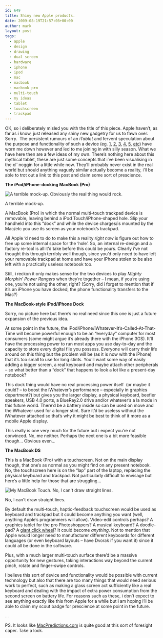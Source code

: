 ```yaml
---
id: 649
title: Shiny new Apple products.
date: 2009-08-19T21:57:03+00:00
author: mark
layout: post
tags:
  - apple
  - design
  - drawing
  - dual screen
  - hardware
  - iphone
  - ipod
  - mac
  - macbook
  - macbook pro
  - multi-touch
  - my ideas
  - tablet
  - touchscreen
  - trackpad
---
```

OK, so i deliberately misled you with the title of this piece. Apple haven&#8217;t, as far as i know, just released any shiny new gadgetry for us to fawn over. Sorry.  The persistent rumours of an _iTablet_ and fervent speculation about the purpose and functionality of such a device (eg. [1](http://www.macrumors.com/2009/08/04/apple-investigating-a-range-of-tablet-screens-from-4-to-12-inches/), [2](http://www.macrumors.com/2009/08/07/new-analyst-mockup-and-sales-estimates-for-apples-tablet/), [3](http://www.macrumors.com/2009/08/13/apple-tablet-to-offer-webcam-option-serve-as-touchscreen-input-device-for-macs/), [4](http://www.macrumors.com/2009/08/15/questionable-tablet-images-from-unreliable-source/), [5](http://www.macrumors.com/2009/08/18/analyst-claims-two-apple-tablets-coming-one-with-6-inch-screen/), [etc](http://www.macrumors.com/site.php?mode=search&term=tablet&submit=Search+Site)) have worn me down however and led to me joining in with silly season. What we have here then are a few ideas of my own. There&#8217;s nothing here about this mythical tablet, these are just some concepts that i&#8217;ve been visualising in the ol&#8217; noggin for a little while now. They&#8217;ll probably never exist in the real world but should anything vaguely similar actually become a reality, i&#8217;ll be able to trot out a link to this post and claim some sort of prescience.

**The iPod/iPhone-docking MacBook (Pro)**

<div id="attachment_650" style="width: 510px" class="wp-caption aligncenter">
  <img class="size-full wp-image-650" title="macbookpoddock" src="/images/fromwp/2009/08/macbookpoddock.jpg" alt="A terrible mock-up. Obviously the real thing would rock." width="500" height="327" srcset="/images/fromwp/2009/08/macbookpoddock.jpg 500w, /images/fromwp/2009/08/macbookpoddock-300x196.jpg 300w" sizes="(max-width: 500px) 100vw, 500px" />
  
  <p class="wp-caption-text">
    A terrible mock-up.
  </p>
</div>

A MacBook (Pro) in which the normal multi-touch trackpad device is removable, leaving behind a iPod Touch/iPhone-shaped hole. Slip your handheld into this &#8220;dock&#8221; and while the device charges/is mounted by the Mac/etc you use its screen as your notebook&#8217;s trackpad.

All Apple &#8216;d need to do to make this a reality _right now_ is figure out how to free up some internal space for the &#8216;hole&#8217;. So, an internal re-design and a factory re-tool is all it&#8217;d take before this could be yours. Clearly i&#8217;ve not thought this through terribly well though, since you&#8217;d only need to have left your removable trackpad at home and have your iPhone stolen to be also left with a practically useless notebook too.

Still, i reckon it only makes sense for the two devices to play _Mighty Morphin&#8217; Power Rangers_ when they&#8217;re together &#8211; I mean, if you&#8217;re using one, you&#8217;re not using the other, right? (Sorry, did i forget to mention that if it&#8217;s an iPhone you have docked, the phone functionality transfers to the Mac?)

**The MacBook-style iPod/iPhone Dock**

Sorry, no picture here but there&#8217;s no real need since this one is just a future expansion of the previous idea.

At some point in the future, the iPod/iPhone/iWhatever-It&#8217;s-Called-At-That-Time will become powerful enough to be an &#8220;everyday&#8221; computer for most consumers (some might argue it&#8217;s already there with the iPhone 3GS). It&#8217;ll have the processing power to run most apps you use day-to-day and the capacity to store every digital file you possess. Everyone will carry their life around on this thing but the problem will be (as it is now with the iPhone) that it&#8217;s too small to use for long stints. You&#8217;ll want some way of easily adding a bigger screen, a real keyboard and maybe attach other peripherals &#8211; so what better than a &#8220;dock&#8221; that happens to look a lot like a present-day notebook?

This dock thing would have no real processing power itself  (or maybe it could? &#8211; to boost the iWhatever&#8217;s performance &#8211; especially in graphics department?) but gives you the larger display, a physical keyboard, beefier speakers, USB 4.0 ports, a BlueRay2.0 drive and/or whatever&#8217;s a la mode in this future world. There&#8217;d be a battery inside so can be used on move and the iWhatever used for a longer stint. Sure it&#8217;d be useless without the iWhatever attached so that&#8217;s why it might be best to think of it more as a mobile Apple display.

This really is one very much for the future but i expect you&#8217;re not convinced. No, me neither. Perhaps the next one is a bit more feasible though&#8230; Obvious even&#8230;

**The MacBook DS**

This is a MacBook (Pro) with a touchscreen. Not on the main display though, that one&#8217;s as normal as you might find on any present notebook. No, the touchscreen here is on the &#8220;lap&#8221; part of the laptop, replacing the physical keyboard and trackpad. Not particularly difficult to envisage but here&#8217;s a little help for those that are struggling&#8230;

<div id="attachment_651" style="width: 610px" class="wp-caption aligncenter">
  <img class="size-full wp-image-651" title="2touch" src="/images/fromwp/2009/08/2touch.jpg" alt="My MacBook Touch. No, I can't draw straight lines." width="600" height="433" srcset="/images/fromwp/2009/08/2touch.jpg 600w, /images/fromwp/2009/08/2touch-300x216.jpg 300w" sizes="(max-width: 600px) 100vw, 600px" />
  
  <p class="wp-caption-text">
    No, I can't draw straight lines.
  </p>
</div>

By default the multi-touch, haptic-feedback touchscreen would be used as keyboard and trackpad but it could become anything you want (well, anything Apple&#8217;s programmers will allow). Video-edit controls perhaps? A graphics tablet for the pro Photoshoppers? A musical keyboard? A doodle-pad? A [giant click wheel](http://www.theonion.com/content/video/apple_introduces_revolutionary)? It could become _anything_. Not to mention that Apple would longer need to manufacturer different keyboards for different languages (or even keyboard layouts &#8211; have Dvorak if you want it) since it could all be done in the software.

Plus, with a much larger multi-touch surface there&#8217;d be a massive opportunity for new gestures, taking interactions way beyond the current pinch, rotate and finger-swipe controls.

I believe this sort of device and functionality would be possible with current technology but also that there are too many things that would need serious work to perfect, such as making a glass screen act sufficiently like a real keyboard and dealing with the impact of extra power consumption from the second screen on battery life. For reasons such as these, i don&#8217;t expect to see anything exactly like this from Apple for a while but i am hoping i&#8217;ll be able to claim my scout badge for prescience at some point in the future.

<span style="color: #c0c0c0;">&#8230;</span>

PS. It looks like [MacPredictions.com](http://www.macpredictions.com/) is quite good at this sort of foresight caper. Take a look.